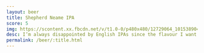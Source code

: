 ```yaml
---
layout: beer
title: Shepherd Neame IPA
score: 5
img: https://scontent.xx.fbcdn.net/v/t1.0-0/p480x480/12729064_10153890417368745_6907793566119928582_n.jpg?oh=5a8e2b3c1e6476b9f115e321710ab522&oe=586ACAE5
desc: I’m always disappointed by English IPAs since the flavour I want from an IPA is more akin to the American interpretation with much more floral hops
permalink: /beer/:title.html
---
```

